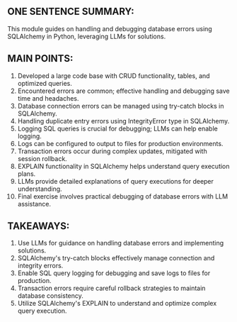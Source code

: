 ## ONE SENTENCE SUMMARY:

This module guides on handling and debugging database errors using SQLAlchemy in Python, leveraging LLMs for solutions.

## MAIN POINTS:

1. Developed a large code base with CRUD functionality, tables, and optimized queries.
2. Encountered errors are common; effective handling and debugging save time and headaches.
3. Database connection errors can be managed using try-catch blocks in SQLAlchemy.
4. Handling duplicate entry errors using IntegrityError type in SQLAlchemy.
5. Logging SQL queries is crucial for debugging; LLMs can help enable logging.
6. Logs can be configured to output to files for production environments.
7. Transaction errors occur during complex updates, mitigated with session rollback.
8. EXPLAIN functionality in SQLAlchemy helps understand query execution plans.
9. LLMs provide detailed explanations of query executions for deeper understanding.
10. Final exercise involves practical debugging of database errors with LLM assistance.

## TAKEAWAYS:

1. Use LLMs for guidance on handling database errors and implementing solutions.
2. SQLAlchemy's try-catch blocks effectively manage connection and integrity errors.
3. Enable SQL query logging for debugging and save logs to files for production.
4. Transaction errors require careful rollback strategies to maintain database consistency.
5. Utilize SQLAlchemy's EXPLAIN to understand and optimize complex query execution.
